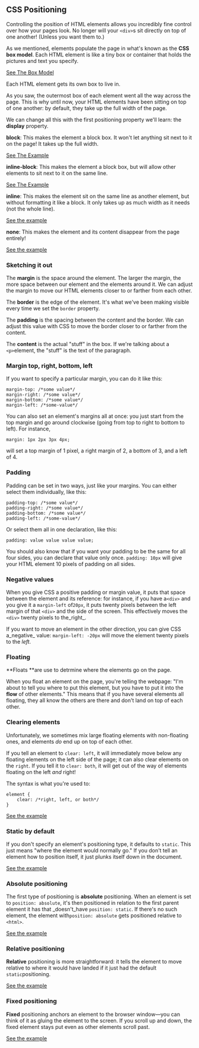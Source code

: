## **CSS Positioning**

Controlling the position of HTML elements allows you incredibly fine control over how your pages look. No longer will your `<div>`s sit directly on top of one another! \(Unless you want them to.\)

As we mentioned, elements populate the page in what's known as the **CSS box model**. Each HTML element is like a tiny box or container that holds the pictures and text you specify.

[See The Box Model](https://denishromenko.gitbooks.io/codeacademy_doc/content/css_element_positioning/ex1.html)

Each HTML element gets its own box to live in.

As you saw, the outermost box of each element went all the way across the page. This is why until now, your HTML elements have been sitting on top of one another: by default, they take up the full width of the page.

We can change all this with the first positioning property we'll learn: the **display** property.

**block**: This makes the element a block box. It won't let anything sit next to it on the page! It takes up the full width.

[See The Example](https://denishromenko.gitbooks.io/codeacademy_doc/content/css_element_positioning/ex5.html)

**inline-block**: This makes the element a block box, but will allow other elements to sit next to it on the same line.

[See The Example](https://denishromenko.gitbooks.io/codeacademy_doc/content/css_element_positioning/ex2.html)

**inline**: This makes the element sit on the same line as another element, but without formatting it like a block. It only takes up as much width as it needs \(not the whole line\).

[See the example](https://denishromenko.gitbooks.io/codeacademy_doc/content/css_element_positioning/ex3.html)

**none**: This makes the element and its content disappear from the page entirely!

[See the example](https://denishromenko.gitbooks.io/codeacademy_doc/content/css_element_positioning/ex4.html)

### **Sketching it out**

The **margin** is the space around the element. The larger the margin, the more space between our element and the elements around it. We can adjust the margin to move our HTML elements closer to or farther from each other.

The **border** is the edge of the element. It's what we've been making visible every time we set the `border` property.

The **padding** is the spacing between the content and the border. We can adjust this value with CSS to move the border closer to or farther from the content.

The **content** is the actual "stuff" in the box. If we're talking about a `<p>`element, the "stuff" is the text of the paragraph.

### **Margin top, right, bottom, left**

If you want to specify a particular margin, you can do it like this:

```
margin-top: /*some value*/
margin-right: /*some value*/
margin-bottom: /*some value*/
margin-left: /*some-value*/
```

You can also set an element's margins all at once: you just start from the top margin and go around clockwise \(going from top to right to bottom to left\). For instance,

```
margin: 1px 2px 3px 4px;

```

will set a top margin of 1 pixel, a right margin of 2, a bottom of 3, and a left of 4.

### **Padding**

Padding can be set in two ways, just like your margins. You can either select them individually, like this:

```
padding-top: /*some value*/
padding-right: /*some value*/
padding-bottom: /*some value*/
padding-left: /*some-value*/
```

Or select them all in one declaration, like this:

```
padding: value value value value;

```

You should also know that if you want your padding to be the same for all four sides, you can declare that value only once. `padding: 10px` will give your HTML element 10 pixels of padding on all sides.

### **Negative values**

When you give CSS a positive padding or margin value, it puts that space between the element and its reference: for instance, if you have a`<div>` and you give it a `margin-left` of`20px`, it puts twenty pixels between the left margin of that `<div>` and the side of the screen. This effectively moves the `<div>` twenty pixels to the_right_.

If you want to move an element in the other direction, you can give CSS a_negative_ value: `margin-left: -20px` will move the element twenty pixels to the _left_.

### Floating

**Floats **are use to detrmine where the elements go on the page.

When you float an element on the page, you're telling the webpage: "I'm about to tell you where to put this element, but you have to put it into the **flow** of other elements." This means that if you have several elements all floating, they all know the others are there and don't land on top of each other.

### **Clearing elements**

Unfortunately, we sometimes mix large floating elements with non-floating ones, and elements _do_ end up on top of each other.

If you tell an element to `clear: left`, it will immediately move below any floating elements on the left side of the page; it can also clear elements on the `right`. If you tell it to `clear: both`, it will get out of the way of elements floating on the left _and_ right!

The syntax is what you're used to:

```
element {
    clear: /*right, left, or both*/
}
```

[See the example](https://denishromenko.gitbooks.io/codeacademy_doc/content/css_element_positioning/ex6.html)

### **Static by default**

If you don't specify an element's positioning type, it defaults to `static`. This just means "where the element would normally go." If you don't tell an element how to position itself, it just plunks itself down in the document.

[See the example](https://denishromenko.gitbooks.io/codeacademy_doc/content/css_element_positioning/ex7.html)

### **Absolute positioning**

The first type of positioning is **absolute** positioning. When an element is set to `position: absolute`, it's then positioned in relation to the first parent element it has that \_doesn't\_have `position: static`. If there's no such element, the element with`position: absolute` gets positioned relative to `<html>`.

[See the example](https://denishromenko.gitbooks.io/codeacademy_doc/content/css_element_positioning/ex8.html)

### **Relative positioning**

**Relative** positioning is more straightforward: it tells the element to move relative to where it would have landed if it just had the default `static`positioning.

[See the example](https://denishromenko.gitbooks.io/codeacademy_doc/content/css_element_positioning/ex9.html)

### **Fixed positioning**

**Fixed** positioning anchors an element to the browser window—you can think of it as gluing the element to the screen. If you scroll up and down, the fixed element stays put even as other elements scroll past.

[See the example](https://denishromenko.gitbooks.io/codeacademy_doc/content/css_element_positioning/ex10.html)

